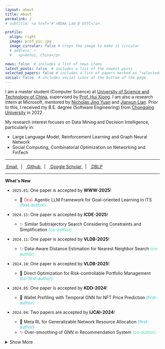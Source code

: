 ```yaml
---
layout: about
title: About
permalink: /
# subtitle: <a href='#'>BDAA Lab @ USTC</a>.

profile:
  align: right
  image: prof_pic.jpg
  image_circular: false # crops the image to make it circular
  # address: >
  #   <p>Anhui, China</p>

news: false  # includes a list of news items
latest_posts: false  # includes a list of the newest posts
selected_papers: false # includes a list of papers marked as "selected={true}"
social: false  # includes social icons at the bottom of the page
---
```


<!-- I am a master student at [School of Computer Science and Technology](http://cs.ustc.edu.cn/), [University of Science and Technology of China](https://www.ustc.edu.cn/), supervised by [Prof. Hui Xiong](https://www.hkust-gz.edu.cn/people/hui-xiong/). Previously, I received my B.E. degree from [School of Big Data and Software Engineering](http://www.cse.cqu.edu.cn/), [Chongqing University](https://www.cqu.edu.cn/) in 2022. -->

I am a master student (Computer Science) at [University of Science and Technology of China](https://www.ustc.edu.cn/), supervised by [Prof. Hui Xiong](https://www.hkust-gz.edu.cn/people/hui-xiong/). I am also a research intern at Microsoft, mentored by [Nicholas Jing Yuan](https://www.microsoft.com/en-us/research/people/nicholasyuan/) and [Jianxun Lian](https://www.microsoft.com/en-us/research/people/jialia/). Prior to this, I received my B.E. degree (Software Engineering) from [Chongqing University](https://www.cqu.edu.cn/) in 2022.

My research interest focuses on Data Mining and Decision Intelligence, particularly in:

- Large Language Model, Reinforcement Learning and Graph Neural Network
- Social Computing, Combinatorial Optimization on Networking and FinTech

<!-- Foundational Methods: Large Language Model (LLM), Reinforcement Learning (RL) and Graph Neural Network (GNN) -->
<!-- - Practical Applications -->
  <!-- - Intelligent Education, Networking Resource Management and Finance Technology -->



<!-- - Intelligent Education (Large Language Model and Agent)
- Networking Optimization (Resource Allocation and Scheduling)
- Finance Technology (Portfolio Management and Non-Fungible Token) -->


<!-- Large Language Model (Agent and Application in Education) -->

<!-- - Decision Intelligence (Portfolio and Resource Allocation) -->
<!-- Large Language Model (Agent and Application in Education) -->


<!-- Put your address / P.O. box / other info right below your picture. You can also disable any of these elements by editing `profile` property of the YAML header of your `_pages/about.md`. Edit `_bibliography/papers.bib` and Jekyll will render your [publications page](/al-folio/publications/) automatically. -->

<!-- Link to your social media connections, too. This theme is set up to use [Font Awesome icons](http://fortawesome.github.io/Font-Awesome/) and [Academicons](https://jpswalsh.github.io/academicons/), like the ones below. Add your Facebook, Twitter, LinkedIn, Google Scholar, or just disable all of them. -->

---

<a href="mailto:tianfuwang@mail.ustc.edu.cn" title="Email" rel="external nofollow noopener" target="_blank">
<i class="fas fa-envelope"></i>&nbsp;Email
</a>
&nbsp;&nbsp;|&nbsp;&nbsp;
<a href="https://github.com/GeminiLight" title="GitHub" rel="external nofollow noopener" target="_blank">
<i class="fab fa-github"></i>&nbsp;Github
</a>
&nbsp;&nbsp;|&nbsp;&nbsp;
<a href="https://scholar.google.com/citations?user=BYdLtIgAAAAJ" title="Google Scholar" rel="external nofollow noopener" target="_blank">
<i class="ai ai-google-scholar"></i>&nbsp;Google Scholar
</a>
&nbsp;&nbsp;|&nbsp;&nbsp;
<a href="https://dblp.org/pid/25/3611-2.html" title="DBLP" rel="external nofollow noopener" target="_blank">
<i class="ai ai-dblp"></i>&nbsp;DBLP
</a>

---

**What's New**

- `2025.01`: One paper is accepted by **WWW-2025**!
  - :star2: <span style="color: #f77777; font-weight: bold;"> Oral&nbsp;&nbsp;</span>Agentic LLM Framework for Goal-oriented Learning in ITS <span style="color: #38c1d9;">(first-author)</span> 

- `2024.11`: One paper is accepted by **ICDE-2025**!
  - :sparkles: Similar Subtrajectory Search Considering Constraints and Simplification <span style="color: #38d9ae;">(co-author)</span>

- `2024.11`: One paper is accepted by **VLDB-2025**!
  - :sparkles: Data-Aware Distance Estimation for Nearest Neighbor Search <span style="color: #38d9ae;">(co-author)</span>

- `2024.10`: One paper is accepted by **VLDB-2025**!
  - :star2: Direct Optimization for Risk-controllable Portfolio Management <span style="color: #38c1d9;">(co-first-author)</span>

- `2024.05`: One paper is accepted by **KDD-2024**!
  - :star2: Wallet Profiling with Temporal GNN for NFT Price Prediction <span style="color: #38c1d9;">(first-author)</span>

- `2024.04`: Two papers are accepted by **IJCAI-2024**!
  - :star2: Meta RL for Generalizable Network Resource Allocation <span style="color: #38c1d9;">(first-author)</span>
  - :sparkles: Over-smoothing of GNN in Recommendation System <span style="color: #38d9ae;">(co-author)</span>

<details>
<summary>Show More</summary>

  <ul>
    <li><i>2023.12</i>: One paper is accepted by <b>电子学报</b>!
      <ul>
        <li>✨ Imitation Learning for Network Resource Allocation <span style="color: #38d9ae;">(co-author)</span></li>
      </ul>
    </li>
    <li><i>2023.10</i>: One paper is accepted by <b>TSC</b>!
      <ul>
        <li>⭐ Hierarchal RL for Online Network Resource Allocation <span style="color: #38c1d9;">(first-author)</span></li>
      </ul>
    </li>
    <li><i>2023.07</i>: One paper is accepted by <b>MM-2023</b>!
      <ul>
        <li>✨ RL-based Diffusion Model for Profit-oriented NFT Generation <span style="color: #38d9ae;">(co-author)</span></li>
      </ul>
    </li>
  </ul>
  
</details>

<div id="clustrmaps-container" style="display: none;">
  <script type="text/javascript" id="clustrmaps" src="//clustrmaps.com/map_v2.js?d=RA8hUCHuQe5eU80OYwni9gIAOb03nXte-HCaXlaosFg&cl=ffffff&w=a"></script>
</div>

<!-- 
- `2023.12`: One paper is accepted by **电子学报**!
  - :sparkles: Imitation Learning for Network Resource Allocation <span style="color: #38d9ae;">(co-author)</span>

- `2023.10`: One paper is accepted by **TSC**!
  - :star2: Hierarchal RL for Online Network Resource Allocation <span style="color: #38c1d9;">(first-author)</span>

- `2023.07`: One paper is accepted by **MM-2023**!
  - :sparkles: RL-based Diffusion Model for Profit-oriented NFT Generation <span style="color: #38d9ae;">(co-author)</span> -->